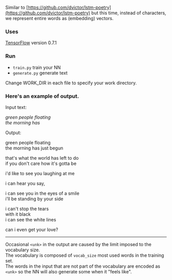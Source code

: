 Similar to [https://github.com/dvictor/lstm-poetry](https://github.com/dvictor/lstm-poetry) but this time, instead of characters,
we represent entire words as (embedding) vectors.

### Uses
[TensorFlow](https://www.tensorflow.org/) version 0.7.1

### Run

 - `train.py` train your NN
 - `generate.py` generate text 
 
Change WORK_DIR in each file to specify your work directory. 


### Here's an example of output.

Input text:

*green people floating  
the morning has* 

Output:

green people floating  
the morning has just begun  

that's what the world has left to do   
if you don't care how it's gotta be  

i'd like to see you laughing at me  

i can hear you say,  

i can see you in the eyes of a smile   
i'll be standing by your side  

i can't stop the tears  
with it black <unk>  
i can see the white lines   

can i even get your love?  

---

Occasional `<unk>` in the output are caused by the limit imposed to the vocabulary size.  
The vocabulary is composed of `vocab_size` most used words in the training set.    
The words in the input that are not part of the vocabulary are encoded as `<unk>` so the NN
will also generate some when it "feels like".

